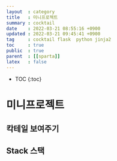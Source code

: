 ```yaml
---
layout  : category
title   : 미니프로젝트
summary : cocktail
date    : 2022-03-21 08:55:16 +0900
updated : 2022-03-21 09:45:41 +0900
tag     : cocktail flask  python jinja2
toc     : true
public  : true
parent  : [[sparta]]
latex   : false
---
```

* TOC
{:toc}

# 미니프로젝트
## 칵테일 보여주기
## Stack 스택

